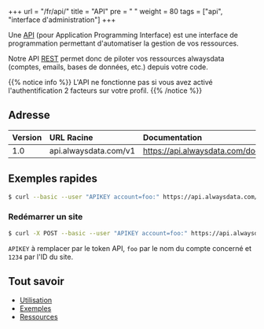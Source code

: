 +++
url = "/fr/api/"
title = "API"
pre = "<i class='fas fa-fw fa-plug'></i> "
weight = 80
tags = ["api", "interface d'administration"]
+++

Une [API](https://fr.wikipedia.org/wiki/Interface_de_programmation) (pour Application
Programming Interface) est une interface de programmation permettant d'automatiser
la gestion de vos ressources.

Notre API [REST](https://fr.wikipedia.org/wiki/Representational_State_Transfer)
permet donc de piloter vos ressources alwaysdata (comptes, emails, bases de données,
etc.) depuis votre code.

{{% notice info %}}
L'API ne fonctionne pas si vous avez activé l'authentification 2 facteurs sur votre profil.
{{% /notice %}}

## Adresse

| Version | URL Racine          | Documentation                     |
|:--------|:--------------------|:----------------------------------|
| 1.0     | api.alwaysdata.com/v1 | https://api.alwaysdata.com/doc/ |

## Exemples rapides

```sh
$ curl --basic --user "APIKEY account=foo:" https://api.alwaysdata.com/v1/mailbox/
```


### Redémarrer un site

```sh
$ curl -X POST --basic --user "APIKEY account=foo:" https://api.alwaysdata.com/v1/site/1234/restart/
```

`APIKEY` à remplacer par le token API, `foo` par le nom du compte concerné et `1234` par l'ID du site.

## Tout savoir

- [Utilisation](api/usage)
- [Exemples](examples)
- [Ressources](api/resources)
